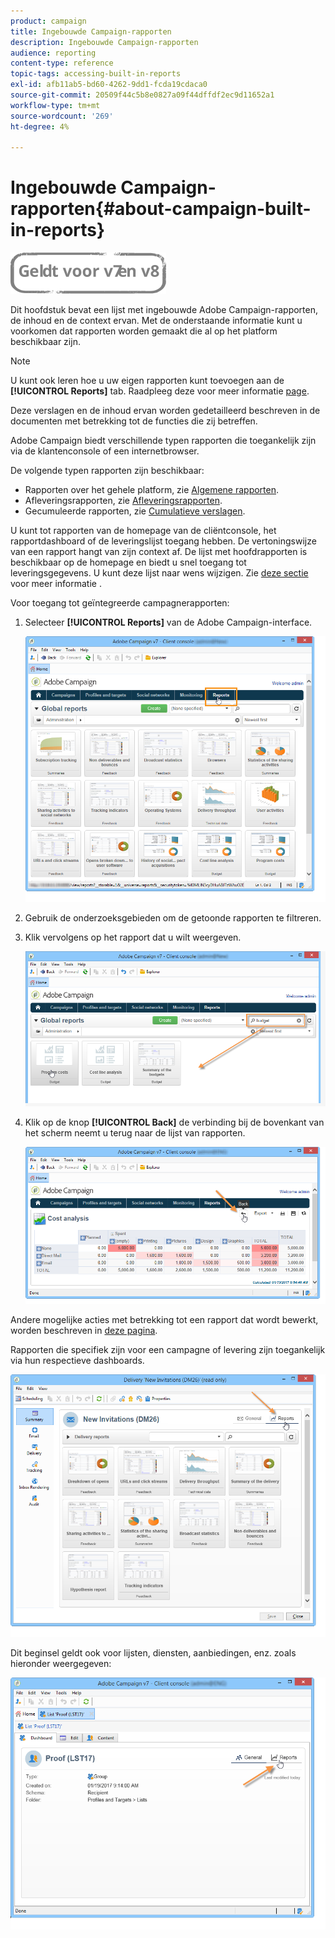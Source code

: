 ```yaml
---
product: campaign
title: Ingebouwde Campaign-rapporten
description: Ingebouwde Campaign-rapporten
audience: reporting
content-type: reference
topic-tags: accessing-built-in-reports
exl-id: afb11ab5-bd60-4262-9dd1-fcda19cdaca0
source-git-commit: 20509f44c5b8e0827a09f44dffdf2ec9d11652a1
workflow-type: tm+mt
source-wordcount: '269'
ht-degree: 4%

---
```


# Ingebouwde Campaign-rapporten{#about-campaign-built-in-reports}

![](../../assets/common.svg)

Dit hoofdstuk bevat een lijst met ingebouwde Adobe Campaign-rapporten, de inhoud en de context ervan. Met de onderstaande informatie kunt u voorkomen dat rapporten worden gemaakt die al op het platform beschikbaar zijn.

>[!NOTE]
>
>U kunt ook leren hoe u uw eigen rapporten kunt toevoegen aan de **[!UICONTROL Reports]** tab. Raadpleeg deze voor meer informatie [page](../../reporting/using/configuring-access-to-the-report.md#defining-the-filtering-options).

Deze verslagen en de inhoud ervan worden gedetailleerd beschreven in de documenten met betrekking tot de functies die zij betreffen.

Adobe Campaign biedt verschillende typen rapporten die toegankelijk zijn via de klantenconsole of een internetbrowser.

De volgende typen rapporten zijn beschikbaar:

* Rapporten over het gehele platform, zie [Algemene rapporten](../../reporting/using/global-reports.md).
* Afleveringsrapporten, zie [Afleveringsrapporten](../../reporting/using/delivery-reports.md).
* Gecumuleerde rapporten, zie [Cumulatieve verslagen](../../reporting/using/cumulative-reports.md).

U kunt tot rapporten van de homepage van de cliëntconsole, het rapportdashboard of de leveringslijst toegang hebben. De vertoningswijze van een rapport hangt van zijn context af. De lijst met hoofdrapporten is beschikbaar op de homepage en biedt u snel toegang tot leveringsgegevens. U kunt deze lijst naar wens wijzigen. Zie [deze sectie](../../reporting/using/about-reports-creation-in-campaign.md) voor meer informatie .

Voor toegang tot geïntegreerde campagnerapporten:

1. Selecteer **[!UICONTROL Reports]** van de Adobe Campaign-interface.

   ![](assets/reporting_access_from_home.png)

1. Gebruik de onderzoeksgebieden om de getoonde rapporten te filtreren.

1. Klik vervolgens op het rapport dat u wilt weergeven.

   ![](assets/reporting_edit_a_report.png)

1. Klik op de knop **[!UICONTROL Back]** de verbinding bij de bovenkant van het scherm neemt u terug naar de lijst van rapporten.

   ![](assets/reporting_back_button.png)

Andere mogelijke acties met betrekking tot een rapport dat wordt bewerkt, worden beschreven in [deze pagina](../../reporting/using/actions-on-reports.md).

Rapporten die specifiek zijn voor een campagne of levering zijn toegankelijk via hun respectieve dashboards.

![](assets/reporting_on_a_delivery.png)

Dit beginsel geldt ook voor lijsten, diensten, aanbiedingen, enz. zoals hieronder weergegeven:

![](assets/reporting_on_an_offer.png)
